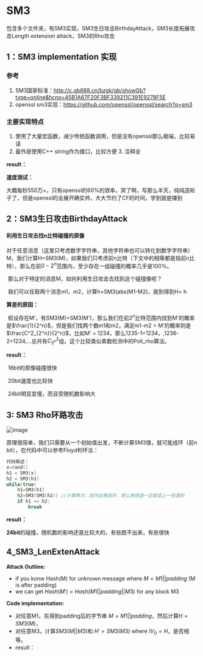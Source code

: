# SM3

包含多个文件夹，有SM3实现，SM3生日攻击BirthdayAttack，SM3长度拓展攻击Length extension attack，SM3的Rho攻击



## 1：SM3 implementation 实现
### 参考
  1.  SM3国家标准：http://c.gb688.cn/bzgk/gb/showGb?type=online&hcno=45B1A67F20F3BF339211C391E9278F5E
  2.  openssl sm3实现：https://github.com/openssl/openssl/search?q=sm3

### 主要实现特点
  1.  使用了大量宏函数，减少传统函数调用，但是没有openssl那么极端，比较易读
  2.  最外层使用C++ string作为接口，比较方便
        3.  注释全



**result：**

**速度测试：**

​	大概每秒550万+，只有openssl的60%的效率，哭了啊，写那么半天，纯纯造轮子了，但是openssl的全展开确实帅，大大节约了CF的时间，学到就是赚到



## 2：SM3生日攻击BirthdayAttack

#### 利用生日攻击找n比特碰撞的原像

​		对于任意消息（这里只考虑数字字符串，其他字符串也可以转化到数字字符串）M，我们计算H=SM3(M)，如果我们只考虑前n比特（下文中的相等都是指前n比特），那么在前$0-2^{n}$范围内，至少存在一组碰撞的概率几乎是100%。

​		那么对于特定的消息M，如何利用生日攻击去找到这个碰撞像呢？

​		我们可以任取两个消息m1，m2，计算h=SM3(abs(M1-M2)，直到得到H= h

**算差的原因：**

​		假设存在M‘，有SM3(M)=SM3(M')，那么我们在前$2^n$比特范围内找到M'的概率是$\frac{1}{2^n}$，但是我们找两个数m1和m2，满足m1-m2 = M’的概率则是$\frac{C^2_{2^n}}{2^n}$，比如M‘ = 1234，那么1235-1=1234，,1236-2=1234,...总共有$C^2_{2^n}$组。这个比较类似素数检测中的Poll_rho算法。



**result：**

​		16bit的原像碰撞很快

​		20bit速度也比较快

​		24bit明显变慢，而且受随机数影响大






## 3:	SM3 Rho环路攻击

![image](https://user-images.githubusercontent.com/105496872/178673803-84228df7-2e3b-4035-a780-5f0d13ddaeaf.png)


​	原理很简单，我们只需要从一个初始值出发，不断计算SM3值，就可能成环（前n bit），在代码中可以参考Floyd判环法：

```c++
代码简述：
x=rand()
h1 = SM3(x)
h2 = SM3(h1)
while(true)
    h1=SM3(h1)
    h2=SM3(SM3(h2)) //计算两次，因为如果成环，那么两倍速一定能追上一倍速的
    if h1 == h2:
        break
```



**result：**

​	**24bit**的碰撞，随机数的影响还是比较大的，有些跑不出来，有些很快







## 4_SM3_LenExtenAttack



**Attack Outline:**

- if you konw Hash(M) for unknown message where $M = M1||padding$ (M is after padding)
- we can get $Hash(M') = Hash(M1||padding||M3)$  for any block M3



**Code implementation:**

- 对任意M1，先得到padding后的字节串 $M = M1||padding$，然后计算$H=SM3(M)$，
- 对任意M3，计算$SM3(M||M3)$和 $H' = SM3(M3)$ where $IV_0 = H$，是否相等。
- result：


